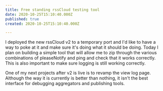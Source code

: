 ```yaml
---
title: Free standing rssCloud testing tool
date: 2020-10-25T15:10:40.000Z
published: true
created: 2020-10-25T15:10:40.000Z

---
```


I deployed the new rssCloud v2 to a temporary port and I'd like to have a way to poke at it and make sure it's doing what it should be doing. Today I plan on building a simple tool that will allow me to zip through the various combinations of pleaseNotify and ping and check that it works correctly. This is also important to make sure logging is still working correctly.

One of my next projects after v2 is live is to revamp the view log page. Although the way it is currently is better than nothing, it isn't the best interface for debugging aggregators and publishing tools.

